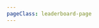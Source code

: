 ```yaml
---
pageClass: leaderboard-page
---
```


<v-app>
  <v-content>
    <DynamicLoadLeaderboard
      challenge-id="38"
    />
  </v-content>
</v-app>

<style lang="stylus">
  .leaderboard-page
    .theme-default-content
      max-width none !important
</style>
